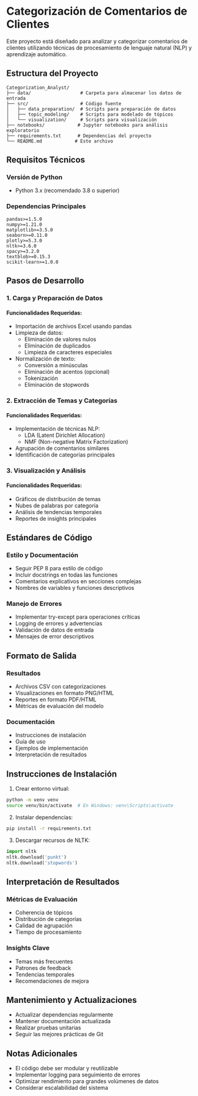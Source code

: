 # Categorización de Comentarios de Clientes

Este proyecto está diseñado para analizar y categorizar comentarios de clientes utilizando técnicas de procesamiento de lenguaje natural (NLP) y aprendizaje automático.

## Estructura del Proyecto

```
Categorization_Analyst/
├── data/                  # Carpeta para almacenar los datos de entrada
├── src/                   # Código fuente
│   ├── data_preparation/  # Scripts para preparación de datos
│   ├── topic_modeling/    # Scripts para modelado de tópicos
│   └── visualization/     # Scripts para visualización
├── notebooks/            # Jupyter notebooks para análisis exploratorio
├── requirements.txt      # Dependencias del proyecto
└── README.md            # Este archivo
```

## Requisitos Técnicos

### Versión de Python
- Python 3.x (recomendado 3.8 o superior)

### Dependencias Principales
```
pandas>=1.5.0
numpy>=1.21.0
matplotlib>=3.5.0
seaborn>=0.11.0
plotly>=5.3.0
nltk>=3.6.0
spacy>=3.2.0
textblob>=0.15.3
scikit-learn>=1.0.0
```

## Pasos de Desarrollo

### 1. Carga y Preparación de Datos

#### Funcionalidades Requeridas:
- Importación de archivos Excel usando pandas
- Limpieza de datos:
  - Eliminación de valores nulos
  - Eliminación de duplicados
  - Limpieza de caracteres especiales
- Normalización de texto:
  - Conversión a minúsculas
  - Eliminación de acentos (opcional)
  - Tokenización
  - Eliminación de stopwords

### 2. Extracción de Temas y Categorías

#### Funcionalidades Requeridas:
- Implementación de técnicas NLP:
  - LDA (Latent Dirichlet Allocation)
  - NMF (Non-negative Matrix Factorization)
- Agrupación de comentarios similares
- Identificación de categorías principales

### 3. Visualización y Análisis

#### Funcionalidades Requeridas:
- Gráficos de distribución de temas
- Nubes de palabras por categoría
- Análisis de tendencias temporales
- Reportes de insights principales

## Estándares de Código

### Estilo y Documentación
- Seguir PEP 8 para estilo de código
- Incluir docstrings en todas las funciones
- Comentarios explicativos en secciones complejas
- Nombres de variables y funciones descriptivos

### Manejo de Errores
- Implementar try-except para operaciones críticas
- Logging de errores y advertencias
- Validación de datos de entrada
- Mensajes de error descriptivos

## Formato de Salida

### Resultados
- Archivos CSV con categorizaciones
- Visualizaciones en formato PNG/HTML
- Reportes en formato PDF/HTML
- Métricas de evaluación del modelo

### Documentación
- Instrucciones de instalación
- Guía de uso
- Ejemplos de implementación
- Interpretación de resultados

## Instrucciones de Instalación

1. Crear entorno virtual:
```bash
python -m venv venv
source venv/bin/activate  # En Windows: venv\Scripts\activate
```

2. Instalar dependencias:
```bash
pip install -r requirements.txt
```

3. Descargar recursos de NLTK:
```python
import nltk
nltk.download('punkt')
nltk.download('stopwords')
```

## Interpretación de Resultados

### Métricas de Evaluación
- Coherencia de tópicos
- Distribución de categorías
- Calidad de agrupación
- Tiempo de procesamiento

### Insights Clave
- Temas más frecuentes
- Patrones de feedback
- Tendencias temporales
- Recomendaciones de mejora

## Mantenimiento y Actualizaciones

- Actualizar dependencias regularmente
- Mantener documentación actualizada
- Realizar pruebas unitarias
- Seguir las mejores prácticas de Git

## Notas Adicionales

- El código debe ser modular y reutilizable
- Implementar logging para seguimiento de errores
- Optimizar rendimiento para grandes volúmenes de datos
- Considerar escalabilidad del sistema 